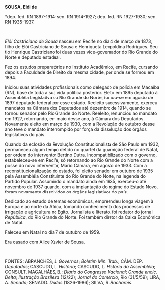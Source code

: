 **SOUSA, Elói de**

\*dep. fed. RN 1897-1914; sen. RN 1914-1927; dep. fed. RN 1927-1930;
sen. RN 1935-1937.

 

*Elói Castriciano de Sousa* nasceu em Recife no dia 4 de março de 1873,
filho de Elói Castriciano de Sousa e Henriqueta Leopoldina Rodrigues.
Seu tio Henrique Castriciano foi duas vezes vice-governador do Rio
Grande do Norte e deputado estadual.

Fez os estudos preparatórios no Instituto Acadêmico, em Recife, cursando
depois a Faculdade de Direito da mesma cidade, por onde se formou em
1894.

Iniciou suas atividades profissionais como delegado de polícia em
Macaíba (RN), base de toda a sua vida política posterior. Eleito em 1895
deputado à Assembléia Legislativa do Rio Grande do Norte, tornou-se em
agosto de 1897 deputado federal por esse estado. Reeleito
sucessivamente, exerceu mandatos na Câmara dos Deputados até dezembro de
1914, quando se tornou senador pelo Rio Grande do Norte. Reeleito,
renunciou ao mandato em 1927, retornando, em maio desse ano, à Câmara
dos Deputados. Novamente eleito em março de 1930, com a Revolução de
outubro desse ano teve o mandato interrompido por força da dissolução
dos órgãos legislativos do país.

Quando da eclosão da Revolução Constitucionalista de São Paulo em 1932,
permaneceu algum tempo detido no quartel da guarnição federal de Natal,
por ordem do interventor Bertino Dutra. Incompatibilizado com o governo,
estabeleceu-se em Recife, só retornando ao Rio Grande do Norte com a
posse do novo interventor, Mário Câmara, em agosto de 1933. Com a
reconstitucionalização do estado, foi eleito senador em outubro de 1935
pela Assembléia Constituinte do Rio Grande do Norte, na legenda do
Partido Popular. Assumindo o mandato ainda em 1935, exerceu-o até
novembro de 1937 quando, com a implantação do regime do Estado Novo,
foram novamente dissolvidos os órgãos legislativos do país.

Dedicado ao estudo de temas econômicos, empreendeu longa viagem à Europa
e ao norte da África, tomando conhecimento dos processos de irrigação e
agricultura no Egito. Jornalista e literato, foi redator do jornal
*República*, do Rio Grande do Norte. Foi também diretor da Caixa
Econômica de Natal.

Faleceu em Natal no dia 7 de outubro de 1959.      

Era casado com Alice Xavier de Sousa.

 

FONTES: ABRANCHES, J. *Governos*; *Boletim Min. Trab*.; CÂM. DEP.
*Deputados*; CASCUDO, L. *História*; CASCUDO, L. *História da
Assembléia*; CONSULT. MAGALHÃES, B.; *Diário do Congresso Nacional*;
*Grande encic. Delta*; *Ilustração Brasileira* (12/22); *Jornal do
Comércio*, Rio (31/5/59); LIRA, A. *Senado*; SENADO. *Dados*
(1826-1986); SILVA, R. *Bacharéis*.

 
